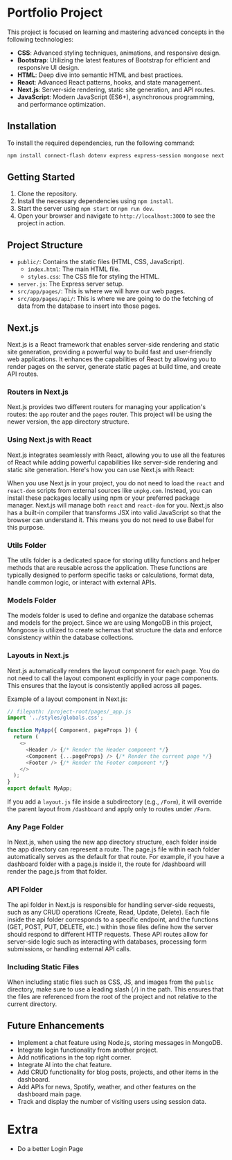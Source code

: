 # Portfolio Project

This project is focused on learning and mastering advanced concepts in the following technologies:

- **CSS**: Advanced styling techniques, animations, and responsive design.
- **Bootstrap**: Utilizing the latest features of Bootstrap for efficient and responsive UI design.
- **HTML**: Deep dive into semantic HTML and best practices.
- **React**: Advanced React patterns, hooks, and state management.
- **Next.js**: Server-side rendering, static site generation, and API routes.
- **JavaScript**: Modern JavaScript (ES6+), asynchronous programming, and performance optimization.

## Installation

To install the required dependencies, run the following command:

```bash
npm install connect-flash dotenv express express-session mongoose next path react react-dom next-auth
```

## Getting Started
1. Clone the repository.
2. Install the necessary dependencies using `npm install`.
3. Start the server using `npm start` or `npm run dev`.
4. Open your browser and navigate to `http://localhost:3000` to see the project in action.

## Project Structure
- `public/`: Contains the static files (HTML, CSS, JavaScript).
  - `index.html`: The main HTML file.
  - `styles.css`: The CSS file for styling the HTML.
- `server.js`: The Express server setup.
- `src/app/pages/`: This is where we will have our web pages.
- `src/app/pages/api/`: This is where we are going to do the fetching of data from the database to insert into those pages.


## Next.js

Next.js is a React framework that enables server-side rendering and static site generation, providing a powerful way to build fast and user-friendly web applications. It enhances the capabilities of React by allowing you to render pages on the server, generate static pages at build time, and create API routes.

### Routers in Next.js

Next.js provides two different routers for managing your application's routes: the `app` router and the `pages` router.
This project will be using the newer version, the app directory structure.

### Using Next.js with React

Next.js integrates seamlessly with React, allowing you to use all the features of React while adding powerful capabilities like server-side rendering and static site generation. Here's how you can use Next.js with React:

When you use Next.js in your project, you do not need to load the `react` and `react-dom` scripts from external sources like `unpkg.com`. Instead, you can install these packages locally using npm or your preferred package manager. Next.js will manage both `react` and `react-dom` for you. Next.js also has a built-in compiler that transforms JSX into valid JavaScript so that the browser can understand it. This means you do not need to use Babel for this purpose.

### Utils Folder 
The utils folder is a dedicated space for storing utility functions and helper methods that are reusable across the application. These functions are typically designed to perform specific tasks or calculations, format data, handle common logic, or interact with external APIs.

### Models Folder
The models folder is used to define and organize the database schemas and models for the project. Since we are using MongoDB in this project, Mongoose is utilized to create schemas that structure the data and enforce consistency within the database collections.

### Layouts in Next.js

Next.js automatically renders the layout component for each page. You do not need to call the layout component explicitly in your page components. This ensures that the layout is consistently applied across all pages.

Example of a layout component in Next.js:

```javascript
// filepath: /project-root/pages/_app.js
import '../styles/globals.css';

function MyApp({ Component, pageProps }) {
  return (
    <>
      <Header /> {/* Render the Header component */}
      <Component {...pageProps} /> {/* Render the current page */}
      <Footer /> {/* Render the Footer component */}
    </>
  );
}
export default MyApp;
```
If you add a `layout.js` file inside a subdirectory (e.g., `/Form`), it will override the parent layout from `/dashboard` and apply only to routes under `/Form`.

### Any Page Folder
In Next.js, when using the new app directory structure, each folder inside the app directory can represent a route. The page.js file within each folder automatically serves as the default for that route. For example, if you have a dashboard folder with a page.js inside it, the route for /dashboard will render the page.js from that folder.

### API Folder
The api folder in Next.js is responsible for handling server-side requests, such as any CRUD operations (Create, Read, Update, Delete). Each file inside the api folder corresponds to a specific endpoint, and the functions (GET, POST, PUT, DELETE, etc.) within those files define how the server should respond to different HTTP requests. These API routes allow for server-side logic such as interacting with databases, processing form submissions, or handling external API calls.

### Including Static Files

When including static files such as CSS, JS, and images from the `public` directory, make sure to use a leading slash (`/`) in the path. This ensures that the files are referenced from the root of the project and not relative to the current directory.

## Future Enhancements

- Implement a chat feature using Node.js, storing messages in MongoDB.
- Integrate login functionality from another project.
- Add notifications in the top right corner.
- Integrate AI into the chat feature.
- Add CRUD functionality for blog posts, projects, and other items in the dashboard.
- Add APIs for news, Spotify, weather, and other features on the dashboard main page.
- Track and display the number of visiting users using session data.

# Extra
- Do a better Login Page